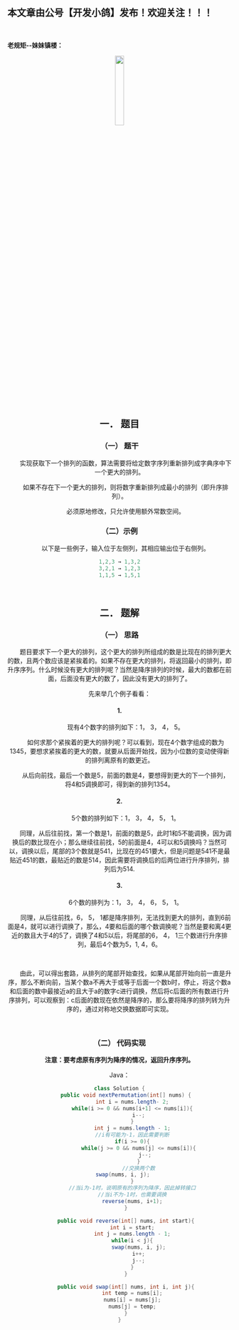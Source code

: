 ﻿## 本文章由公号【开发小鸽】发布！欢迎关注！！！
<br>

**老规矩--妹妹镇楼：**
<center>
<img src="https://img-blog.csdnimg.cn/20200721223424816.JPG"   width="20%">

## 一．	题目
### （一）	题干


&nbsp;  &nbsp;  &nbsp;  &nbsp;实现获取下一个排列的函数，算法需要将给定数字序列重新排列成字典序中下一个更大的排列。

&nbsp;  &nbsp;  &nbsp;  &nbsp;如果不存在下一个更大的排列，则将数字重新排列成最小的排列（即升序排列）。

&nbsp;  &nbsp;  &nbsp;  &nbsp;必须原地修改，只允许使用额外常数空间。
<br>


### （二）示例
&nbsp;  &nbsp;  &nbsp;  &nbsp;以下是一些例子，输入位于左侧列，其相应输出位于右侧列。

```cpp
1,2,3 → 1,3,2
3,2,1 → 1,2,3
1,1,5 → 1,5,1
```
<br>



## 二．	题解
### （一）	思路
&nbsp;  &nbsp;  &nbsp;  &nbsp;题目要求下一个更大的排列，这个更大的排列所组成的数是比现在的排列更大的数，且两个数应该是紧挨着的。如果不存在更大的排列，将返回最小的排列，即升序序列。什么时候没有更大的排列呢？当然是降序排列的时候，最大的数都在前面，后面没有更大的数了，因此没有更大的排列了。
<br>



先来举几个例子看看：
#### 1.	
&nbsp;  &nbsp;  &nbsp;  &nbsp;现有4个数字的排列如下：1， 3， 4， 5。

&nbsp;  &nbsp;  &nbsp;  &nbsp;如何求那个紧挨着的更大的排列呢？可以看到，现在4个数字组成的数为1345，要想求紧挨着的更大的数，就要从后面开始找，因为小位数的变动使得新的排列离原有的数更近。

&nbsp;  &nbsp;  &nbsp;  &nbsp;从后向前找，最后一个数是5，前面的数是4，要想得到更大的下一个排列，将4和5调换即可，得到新的排列1354。
<br>



#### 2.
&nbsp;  &nbsp;  &nbsp;  &nbsp;5个数的排列如下：1， 3， 4， 5， 1。

&nbsp;  &nbsp;  &nbsp;  &nbsp;同理，从后往前找，第一个数是1，前面的数是5，此时1和5不能调换，因为调换后的数比现在小；那么继续往前找，5的前面是4，4可以和5调换吗？当然可以，调换以后，尾部的3个数就是541，比现在的451要大，但是问题是541不是最贴近451的数，最贴近的数是514，因此需要将调换后的后两位进行升序排列，排列后为514.
<br>



#### 3.
&nbsp;  &nbsp;  &nbsp;  &nbsp;6个数的排列为：1， 3， 4， 6， 5， 1。

&nbsp;  &nbsp;  &nbsp;  &nbsp;同理，从后往前找，6， 5， 1都是降序排列，无法找到更大的排列，直到6前面是4，就可以进行调换了，那么，4要和后面的哪个数调换呢？当然是要和离4更近的数且大于4的5了，调换了4和5以后，将尾部的6， 4， 1三个数进行升序排列，最后4个数为5，1, 4，6。

<br>



&nbsp;  &nbsp;  &nbsp;  &nbsp;由此，可以得出套路，从排列的尾部开始查找，如果从尾部开始向前一直是升序，那么不断向前，当某个数a不再大于或等于后面一个数b时，停止，将这个数a和后面的数中最接近a的且大于a的数字c进行调换，然后将c后面的所有数进行升序排列，可以观察到：c后面的数现在依然是降序的，那么要将降序的排列转为升序的，通过对称地交换数据即可实现。

<br>


### （二）	代码实现

**注意：要考虑原有序列为降序的情况，返回升序序列。**

Java：

```java
class Solution {
    public void nextPermutation(int[] nums) {
        int i = nums.length- 2;
        while(i >= 0 && nums[i+1] <= nums[i]){
            i--;
        }
        int j = nums.length - 1;
        //i有可能为-1，因此需要判断
        if(i >= 0){
            while(j >= 0 && nums[j] <= nums[i]){
                j--;
            }
            //交换两个数
            swap(nums, i, j);          
        }
        //当i为-1时，说明原有的序列为降序，因此掉转接口
        //当i不为-1时，也需要调换
        reverse(nums, i+1);
    }

    public void reverse(int[] nums, int start){
        int i = start;
        int j = nums.length - 1;
        while(i < j){
            swap(nums, i, j);
            i++;
            j--;
        }
    }

    public void swap(int[] nums, int i, int j){
        int temp = nums[i];
        nums[i] = nums[j];
        nums[j] = temp;
    }
}
```


